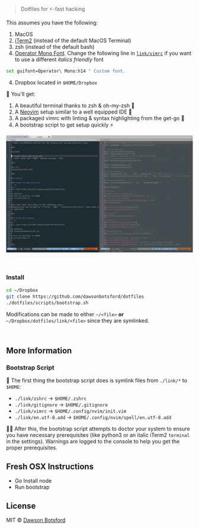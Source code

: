 > Dotfiles for ⚡️-fast hacking

This assumes you have the following:

1. MacOS
2. [iTerm2](https://www.iterm2.com/) (instead of the default MacOS Terminal)
3. zsh (instead of the default bash)
4. [Operator Mono Font](https://www.typography.com/blog/introducing-operator). Change the following line in [`link/vimrc`](link/vimrc) if you want to use a different *italics friendly* font
```sh
set guifont=Operator\ Mono:h14 " Custom font.
```
4. Dropbox located in `$HOME/Dropbox`

🎁 You'll get:

1. A beautiful terminal thanks to zsh & oh-my-zsh 💁
2. A [Neovim](https://neovim.io/) setup similar to a well equipped IDE 💅
3. A packaged vimrc with linting & syntax highlighting from the get-go 🎨
4. A bootstrap script to get setup quickly ⚡️

![demo](img/demo.png)

<br>

### Install

```sh
cd ~/Dropbox
git clone https://github.com/dawsonbotsford/dotfiles
./dotfiles/scripts/bootstrap.sh
```

Modifications can be made to either `~/<file>` **or** `~/Dropbox/dotfiles/link/<file>` since they are symlinked.

<br>

## More Information

### Bootstrap Script

🔗 The first thing the bootstrap script does is symlink files from `./link/*` to `$HOME`:

* `./link/zshrc` -> `$HOME/.zshrc`
* `./link/gitignore` -> `$HOME/.gitignore`
* `./link/vimrc` -> `$HOME/.config/nvim/init.vim`
* `./link/en.utf-8.add` -> `$HOME/.config/nvim/spell/en.utf-8.add`

👩‍⚕️ After this, the bootstrap script attempts to doctor your system to ensure you have necessary prerequisites (like python3 or an italic iTerm2 `terminal` in the settings). Warnings are logged to the console to help you get the proper prerequisites.

## Fresh OSX Instructions

* Go Install node 
* Run bootstrap

## License

MIT © [Dawson Botsford](https://dawsbot.com)
